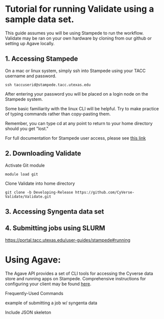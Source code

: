 # Tutorial for running Validate using a sample data set.

This guide assumes you will be using Stampede to run the workflow. Validate may be ran on your own hardware by cloning from our github or setting up Agave locally.

## 1. Accessing Stampede

On a mac or linux system, simply ssh into Stampede using your TACC username and password.

~~~~~
ssh taccuserid@stampede.tacc.utexas.edu
~~~~~

After entering your password you will be placed on a login node on the Stampede system. 

Some basic familiarity with the linux CLI will be helpful. Try to make practice of typing commands rather than copy-pasting them.

Remember, you can type cd at any point to return to your home directory should you get "lost."

For full documentation for Stampede user access, please see [this link](https://portal.tacc.utexas.edu/user-guides/stampede)

## 2. Downloading Validate

Activate Git module
~~~
module load git
~~~

Clone Validate into home directory
~~~~
git clone -b Developing-Release https://github.com/CyVerse-Validate/Validate.git
~~~~


## 3. Accessing Syngenta data set


## 4. Submitting jobs using SLURM

https://portal.tacc.utexas.edu/user-guides/stampede#running

# Using Agave:

The Agave API provides a set of CLI tools for accessing the Cyverse data store and running apps on Stampede. Comprehensive instructions for configuring your client may be found [here](https://github.com/iPlantCollaborativeOpenSource/cyverse-sdk).

Frequently-Used Commands

example of submitting a job w/ syngenta data

Include JSON skeleton



